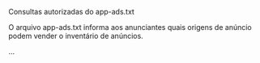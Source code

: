 Consultas autorizadas do app-ads.txt

O arquivo app-ads.txt informa aos anunciantes quais origens de anúncio podem vender o inventário de anúncios. 

...
